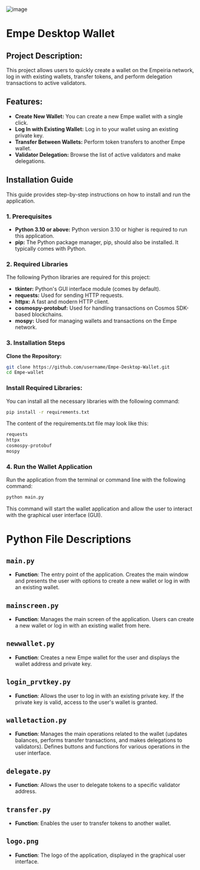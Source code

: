 ![image](https://github.com/user-attachments/assets/979be605-4705-4b8c-942b-62a9de7c20cc)



# Empe Desktop Wallet

## Project Description:

This project allows users to quickly create a wallet on the Empeiria network, log in with existing wallets, transfer tokens, and perform delegation transactions to active validators.

## Features:

- **Create New Wallet:** You can create a new Empe wallet with a single click.
- **Log In with Existing Wallet:** Log in to your wallet using an existing private key.
- **Transfer Between Wallets:** Perform token transfers to another Empe wallet.
- **Validator Delegation:** Browse the list of active validators and make delegations.

## Installation Guide

This guide provides step-by-step instructions on how to install and run the application.

### 1. Prerequisites

- **Python 3.10 or above:** Python version 3.10 or higher is required to run this application.
- **pip:** The Python package manager, pip, should also be installed. It typically comes with Python.

### 2. Required Libraries

The following Python libraries are required for this project:

- **tkinter:** Python's GUI interface module (comes by default).
- **requests:** Used for sending HTTP requests.
- **httpx:** A fast and modern HTTP client.
- **cosmospy-protobuf:** Used for handling transactions on Cosmos SDK-based blockchains.
- **mospy:** Used for managing wallets and transactions on the Empe network.

### 3. Installation Steps

**Clone the Repository:**

```bash
git clone https://github.com/username/Empe-Desktop-Wallet.git
cd Empe-wallet
```
### Install Required Libraries:

You can install all the necessary libraries with the following command:

```bash
pip install -r requirements.txt

```
The content of the requirements.txt file may look like this:

```bash
requests
httpx
cosmospy-protobuf
mospy


```
### 4. Run the Wallet Application
Run the application from the terminal or command line with the following command:

```bash
python main.py

```
This command will start the wallet application and allow the user to interact with the graphical user interface (GUI).

# Python File Descriptions

## `main.py`
- **Function**: The entry point of the application. Creates the main window and presents the user with options to create a new wallet or log in with an existing wallet.

## `mainscreen.py`
- **Function**: Manages the main screen of the application. Users can create a new wallet or log in with an existing wallet from here.

## `newwallet.py`
- **Function**: Creates a new Empe wallet for the user and displays the wallet address and private key.

## `login_prvtkey.py`
- **Function**: Allows the user to log in with an existing private key. If the private key is valid, access to the user's wallet is granted.

## `walletaction.py`
- **Function**: Manages the main operations related to the wallet (updates balances, performs transfer transactions, and makes delegations to validators). Defines buttons and functions for various operations in the user interface.

## `delegate.py`
- **Function**: Allows the user to delegate tokens to a specific validator address.

## `transfer.py`
- **Function**: Enables the user to transfer tokens to another wallet.

## `logo.png`
- **Function**: The logo of the application, displayed in the graphical user interface.
